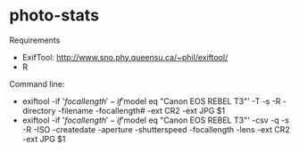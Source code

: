# photo-stats

Requirements
 * ExifTool: http://www.sno.phy.queensu.ca/~phil/exiftool/
 * R

Command line:
 * exiftool -if '$focallength' -if '$model eq "Canon EOS REBEL T3"' -T -s -R -directory -filename -focallength# -ext CR2 -ext JPG $1
 * exiftool -if '$focallength' -if '$model eq "Canon EOS REBEL T3"' -csv -q -s -R -ISO -createdate -aperture -shutterspeed -focallength -lens -ext CR2 -ext JPG $1
